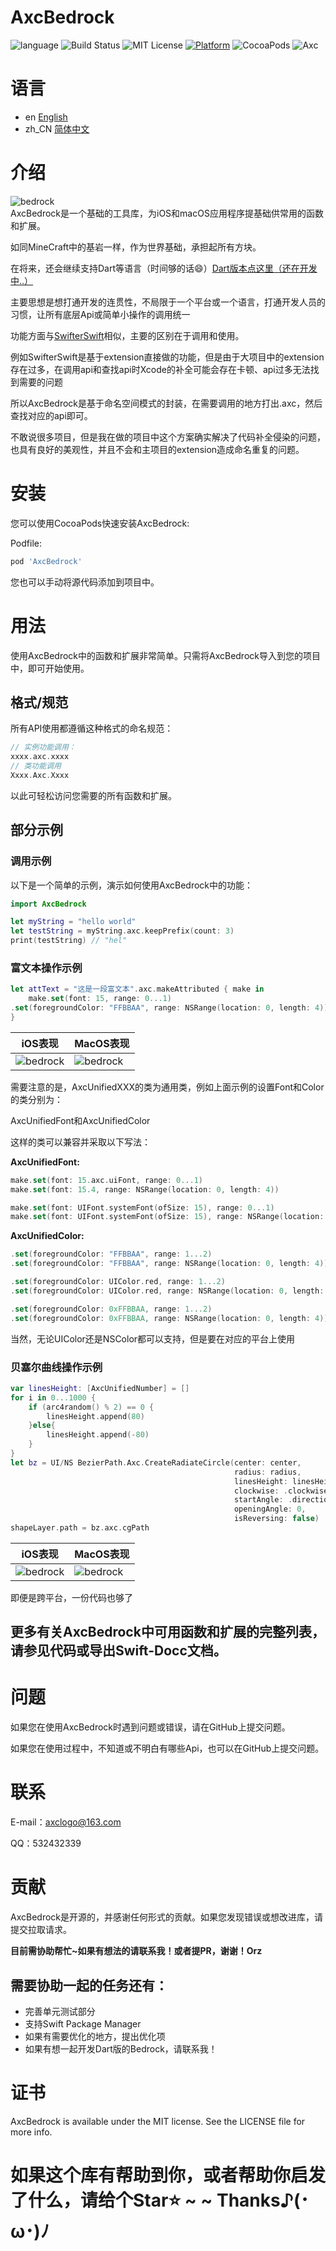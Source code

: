 # AxcBedrock
![language](https://img.shields.io/badge/Language-swift-8E44AD.svg)
![Build Status](https://img.shields.io/badge/build-passing-brightgreen.svg)
![MIT License](https://img.shields.io/github/license/mashape/apistatus.svg)
[![Platform](https://img.shields.io/cocoapods/p/AxcBedrock.svg?style=flat)](https://cocoapods.org/pods/AxcBedrock)
![CocoaPods](https://img.shields.io/badge/CocoaPods-1.12.1-brightgreen.svg)
![Axc](https://img.shields.io/badge/Axc-Kit-orange.svg)


# 语言
- en [English](./README.md)
- zh_CN [简体中文](./README.zh_CN.md)

# 介绍
![bedrock](./ReadmeSource/bedrock.png)<br>
AxcBedrock是一个基础的工具库，为iOS和macOS应用程序提基础供常用的函数和扩展。

如同MineCraft中的基岩一样，作为世界基础，承担起所有方块。

在将来，还会继续支持Dart等语言（时间够的话😄）[Dart版本点这里（还在开发中..）](https://github.com/axclogo/AxcBedrock-Dart) 

主要思想是想打通开发的连贯性，不局限于一个平台或一个语言，打通开发人员的习惯，让所有底层Api或简单小操作的调用统一

功能方面与[SwifterSwift](https://github.com/SwifterSwift/SwifterSwift)相似，主要的区别在于调用和使用。

例如SwifterSwift是基于extension直接做的功能，但是由于大项目中的extension存在过多，在调用api和查找api时Xcode的补全可能会存在卡顿、api过多无法找到需要的问题

所以AxcBedrock是基于命名空间模式的封装，在需要调用的地方打出.axc，然后查找对应的api即可。

不敢说很多项目，但是我在做的项目中这个方案确实解决了代码补全侵染的问题，也具有良好的美观性，并且不会和主项目的extension造成命名重复的问题。


# 安装
您可以使用CocoaPods快速安装AxcBedrock:

Podfile:
```ruby
pod 'AxcBedrock'
```
您也可以手动将源代码添加到项目中。

# 用法
使用AxcBedrock中的函数和扩展非常简单。只需将AxcBedrock导入到您的项目中，即可开始使用。

## 格式/规范
所有API使用都遵循这种格式的命名规范：
```swift
// 实例功能调用：
xxxx.axc.xxxx
// 类功能调用
Xxxx.Axc.Xxxx
```
以此可轻松访问您需要的所有函数和扩展。

## 部分示例
### 调用示例
以下是一个简单的示例，演示如何使用AxcBedrock中的功能：

```swift
import AxcBedrock

let myString = "hello world"
let testString = myString.axc.keepPrefix(count: 3)
print(testString) // "hel"
```

### 富文本操作示例
```swift
let attText = "这是一段富文本".axc.makeAttributed { make in
    make.set(font: 15, range: 0...1)
.set(foregroundColor: "FFBBAA", range: NSRange(location: 0, length: 4))
}
```
| iOS表现 | MacOS表现 |
| ---------------- | ---------------- |
| ![bedrock](./ReadmeSource/attributedText_iOS_example.png)<br>  | ![bedrock](./ReadmeSource/attributedText_MacOS_example.png)<br>  |

需要注意的是，AxcUnifiedXXX的类为通用类，例如上面示例的设置Font和Color的类分别为：

AxcUnifiedFont和AxcUnifiedColor

这样的类可以兼容并采取以下写法：

**AxcUnifiedFont:**
```swift
make.set(font: 15.axc.uiFont, range: 0...1)
make.set(font: 15.4, range: NSRange(location: 0, length: 4))

make.set(font: UIFont.systemFont(ofSize: 15), range: 0...1)
make.set(font: UIFont.systemFont(ofSize: 15), range: NSRange(location: 0, length: 4))
```

**AxcUnifiedColor:**
```swift
.set(foregroundColor: "FFBBAA", range: 1...2)
.set(foregroundColor: "FFBBAA", range: NSRange(location: 0, length: 4))

.set(foregroundColor: UIColor.red, range: 1...2)
.set(foregroundColor: UIColor.red, range: NSRange(location: 0, length: 4))

.set(foregroundColor: 0xFFBBAA, range: 1...2)
.set(foregroundColor: 0xFFBBAA, range: NSRange(location: 0, length: 4))
```
当然，无论UIColor还是NSColor都可以支持，但是要在对应的平台上使用

### 贝塞尔曲线操作示例
```swift
var linesHeight: [AxcUnifiedNumber] = []
for i in 0...1000 {
    if (arc4random() % 2) == 0 {
        linesHeight.append(80)
    }else{
        linesHeight.append(-80)
    }
}
let bz = UI/NS BezierPath.Axc.CreateRadiateCircle(center: center,
                                                  radius: radius,
                                                  linesHeight: linesHeight,
                                                  clockwise: .clockwise,
                                                  startAngle: .direction(.left),
                                                  openingAngle: 0,
                                                  isReversing: false)
shapeLayer.path = bz.axc.cgPath
```
| iOS表现 | MacOS表现 |
| ---------------- | ---------------- |
| ![bedrock](./ReadmeSource/bezierPath_iOS_example.png)<br>  | ![bedrock](./ReadmeSource/bezierPath_MacOS_example.png)<br> 

即便是跨平台，一份代码也够了

## 更多有关AxcBedrock中可用函数和扩展的完整列表，请参见代码或导出Swift-Docc文档。

# 问题
如果您在使用AxcBedrock时遇到问题或错误，请在GitHub上提交问题。

如果您在使用过程中，不知道或不明白有哪些Api，也可以在GitHub上提交问题。

# 联系
E-mail：axclogo@163.com

QQ：532432339 

# 贡献
AxcBedrock是开源的，并感谢任何形式的贡献。如果您发现错误或想改进库，请提交拉取请求。

**目前需协助帮忙~如果有想法的请联系我！或者提PR，谢谢！Orz**

## 需要协助一起的任务还有：
- 完善单元测试部分
- 支持Swift Package Manager
- 如果有需要优化的地方，提出优化项
- 如果有想一起开发Dart版的Bedrock，请联系我！

# 证书
AxcBedrock is available under the MIT license. See the LICENSE file for more info.

# 如果这个库有帮助到你，或者帮助你启发了什么，请给个Star⭐️ ~ ~ Thanks♪(･ω･)ﾉ

